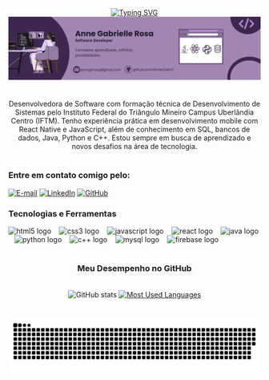 <div align="center">
  <a href="https://git.io/typing-svg">
    <img src="https://readme-typing-svg.demolab.com?font=Fira+Code&weight=500&size=22&pause=1000&color=A186B4&center=true&vCenter=true&random=false&width=524&lines=%E2%8A%B9+Ol%C3%A1,+me+chamo+Anne!+%CB%99%E1%B5%95%CB%99+%E2%8A%B9+" alt="Typing SVG">
  </a>
</div>

<img align="center" alt="" src="./src/header.png">

#

<p align="center">Desenvolvedora de Software com formação técnica de Desenvolvimento de Sistemas pelo Instituto Federal do Triângulo Mineiro Campus Uberlândia Centro (IFTM). Tenho experiência prática em desenvolvimento mobile com React Native e JavaScript, além de conhecimento em SQL, bancos de dados, Java, Python e C++. Estou sempre em busca de aprendizado e novos desafios na área de tecnologia.</p>

#

<img align="right" alt="" height="190px" src="https://camo.githubusercontent.com/8b4fe338a03c65215703c7c951684f1ecd8f313f483eeb1328ce72e1d916c676/68747470733a2f2f692e70696e696d672e636f6d2f6f726967696e616c732f65642f66392f31382f65646639313832306634356563383863376464393964363839643336623765382e676966">

<h3 align="left">Entre em contato comigo pelo:</h3>

[![E-mail](https://img.shields.io/badge/-Email-000?style=for-the-badge&logo=microsoft-outlook&logoColor=A186B4&color=000)](mailto:annegnrosa@gmail.com)
[![LinkedIn](https://img.shields.io/badge/-LinkedIn-000?style=for-the-badge&logo=linkedin&logoColor=A186B4&color=000)](https://www.linkedin.com/in/anne-gabrielle-rosa-3b309b335)
[![GitHub](https://img.shields.io/badge/-GitHub-000?style=for-the-badge&logo=github&logoColor=A186B4&color=000)](https://github.com/AnnerGabrii)

<h3 align="left">Tecnologias e Ferramentas</h3>

<div align="left">
  <img src="https://cdn.jsdelivr.net/gh/devicons/devicon/icons/html5/html5-original.svg" height="25" alt="html5 logo"  />
  <img width="8" />
  <img src="https://cdn.jsdelivr.net/gh/devicons/devicon/icons/css3/css3-original.svg" height="25" alt="css3 logo"  />
  <img width="8" />
  <img src="https://cdn.jsdelivr.net/gh/devicons/devicon/icons/javascript/javascript-plain.svg" height="25" alt="javascript logo"  />
  <img width="8" />
  <img src="https://cdn.jsdelivr.net/gh/devicons/devicon/icons/react/react-original.svg" height="25" alt="react logo"  />
  <img width="8" />
  <img src="https://cdn.jsdelivr.net/gh/devicons/devicon/icons/java/java-original.svg" height="25" alt="java logo"  />
  <img width="8" />
  <img src="https://cdn.jsdelivr.net/gh/devicons/devicon/icons/python/python-original.svg" height="25" alt="python logo"  />
  <img width="8" />
  <img src="https://cdn.jsdelivr.net/gh/devicons/devicon/icons/cplusplus/cplusplus-original.svg" height="25" alt="c++ logo"  />
  <img width="8" />
  <img src="https://cdn.jsdelivr.net/gh/devicons/devicon/icons/mysql/mysql-original.svg" height="25" alt="mysql logo"  />
  <img width="8" />
  <img src="https://cdn.jsdelivr.net/gh/devicons/devicon/icons/firebase/firebase-plain.svg" height="25" alt="firebase logo"  />
  <img width="8" />
</div>

#

<div style="text-align: center;" align="center">
  <h3> Meu Desempenho no GitHub</h3>
  <br>
  <img src="https://github-readme-stats-git-masterrstaa-rickstaa.vercel.app/api?username=AnnerGabrii&hide_title=true&show_icons=true&include_all_commits=false&count_private=true&line_height=25&hide=issues&bg_color=000&title_color=A186B4&text_color=#8c4db8&border_radius=3&border_color=A186B4&icon_color=A186B4&theme=jolly" alt="GitHub stats">

  <a href="https://github.com/AnnerGabrii/github-readme-stats">
    <img src="https://github-readme-stats-git-masterrstaa-rickstaa.vercel.app/api/top-langs/?username=AnnerGabrii&line_height=10&card_width=290&layout=compact&hide_title=false&count_private=true&langs_count=4&show_icons=true&title_color=A186B4&hide=html,scss,less&bg_color=000&text_color=8B8B8B&border_radius=3&border_color=A186B4&count_private=true&langs_color_Java=8C4DB8&langs_color_JavaScript=822EBD" alt="Most Used Languages">
  </a>
</div>

#

<picture align="center">
  <source media="(prefers-color-scheme: dark)" srcset="https://raw.githubusercontent.com/AnnerGabrii/AnnerGabrii/output/github-contribution-grid-snake-dark.svg">
  <source media="(prefers-color-scheme: light)" srcset="https://raw.githubusercontent.com/AnnerGabrii/AnnerGabrii/output/github-contribution-grid-snake-dark.svg">
  <img align="center" alt="github contribution grid snake animation" src="https://raw.githubusercontent.com/AnnerGabrii/AnnerGabrii/output/github-contribution-grid-snake.svg">
</picture>
